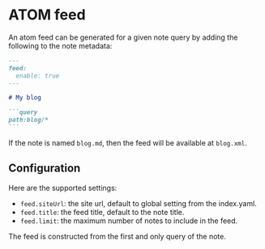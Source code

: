 # ATOM feed

An atom feed can be generated for a given note query by adding the following to the note metadata:

~~~markdown
---
feed:
  enable: true
---

# My blog

```query
path:blog/*
```
~~~

If the note is named `blog.md`, then the feed will be available at `blog.xml`.

## Configuration

Here are the supported settings:

- `feed.siteUrl`: the site url, default to global setting from the index.yaml.
- `feed.title`: the feed title, default to the note title.
- `feed.limit`: the maximum number of notes to include in the feed.

The feed is constructed from the first and only query of the note.
